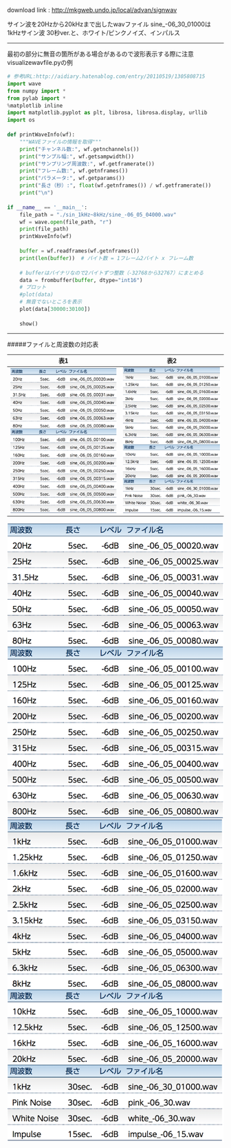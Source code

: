 download link : http://mkgweb.undo.jp/local/advan/signwav

サイン波を20Hzから20kHzまで出したwavファイル
sine_-06_30_01000は1kHzサイン波 30秒ver.と、ホワイト/ピンクノイズ、インパルス

---

最初の部分に無音の箇所がある場合があるので波形表示する際に注意
visualizewavfile.pyの例

```python
# 参考URL:http://aidiary.hatenablog.com/entry/20110519/1305808715
import wave
from numpy import *
from pylab import *
%matplotlib inline
import matplotlib.pyplot as plt, librosa, librosa.display, urllib
import os

def printWaveInfo(wf):
    """WAVEファイルの情報を取得"""
    print("チャンネル数:", wf.getnchannels())
    print("サンプル幅:", wf.getsampwidth())
    print("サンプリング周波数:", wf.getframerate())
    print("フレーム数:", wf.getnframes())
    print("パラメータ:", wf.getparams())
    print("長さ（秒）:", float(wf.getnframes()) / wf.getframerate())
    print("\n")

if __name__ == '__main__':
    file_path = "./sin_1kHz~8kHz/sine_-06_05_04000.wav"
    wf = wave.open(file_path, "r")
    print(file_path)
    printWaveInfo(wf)

    buffer = wf.readframes(wf.getnframes())
    print(len(buffer))  # バイト数 = 1フレーム2バイト x フレーム数

    # bufferはバイナリなので2バイトずつ整数（-32768から32767）にまとめる
    data = frombuffer(buffer, dtype="int16")
    # プロット
    #plot(data)
    # 無音でないところを表示
    plot(data[30000:30100])

    show()
```

---

#####ファイルと周波数の対応表

|表1|表2|
| --- | --- |
|<img src="./freq_file_table1.png">|<img src="./freq_file_table2.png">|

![](./freq_file_table1.png)
![](./freq_file_table2.png)
